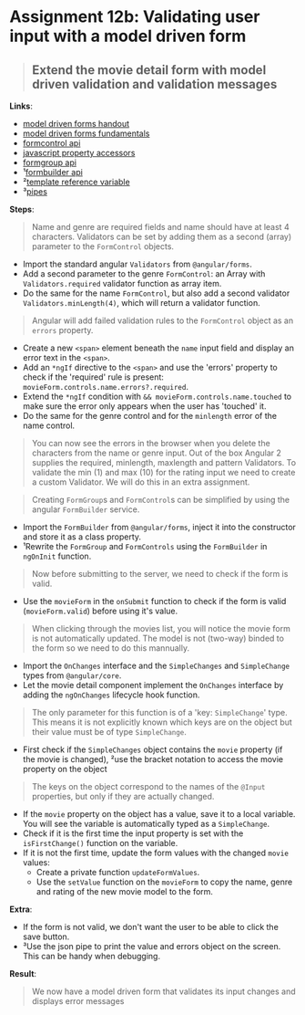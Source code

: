 Assignment 12b: Validating user input with a model driven form
==============================================

> ## Extend the movie detail form with model driven validation and validation messages

**Links**:
- [model driven forms handout](https://angular-2-training-book.rangle.io/handout/forms/reactive-forms/reactive-forms.html)
- [model driven forms fundamentals](https://toddmotto.com/angular-2-forms-reactive#ngmodule-and-reactive-forms)
- [formcontrol api](https://angular.io/docs/ts/latest/api/forms/index/FormControl-class.html)
- [javascript property accessors](https://developer.mozilla.org/nl/docs/Web/JavaScript/Reference/Operators/Property_Accessors)
- [formgroup api](https://angular.io/docs/ts/latest/api/forms/index/FormGroup-class.html)
- ¹[formbuilder api](https://angular.io/docs/ts/latest/api/forms/index/FormBuilder-class.html)
- ²[template reference variable](https://angular.io/docs/ts/latest/guide/template-syntax.html#!#ref-vars)
- ³[pipes](https://angular.io/docs/ts/latest/guide/pipes.html)

**Steps**:
> Name and genre are required fields and name should have at least 4 characters.
> Validators can be set by adding them as a second (array) parameter to the `FormControl` objects.
- Import the standard angular `Validators` from `@angular/forms`.
- Add a second parameter to the genre `FormControl`: an Array with `Validators.required` validator function as array item.
- Do the same for the name `FormControl`, but also add a second validator `Validators.minLength(4)`, which will return a validator function.
> Angular will add failed validation rules to the `FormControl` object as an `errors` property.
- Create a new `<span>` element beneath the `name` input field and display an error text in the `<span>`.
 - Add an `*ngIf` directive to the `<span>` and use the 'errors' property to check if the 'required' rule is present: `movieForm.controls.name.errors?.required`.
 - Extend the `*ngIf` condition with `&& movieForm.controls.name.touched` to make sure the error only appears when the user has 'touched' it.
- Do the same for the genre control and for the `minlength` error of the name control.
> You can now see the errors in the browser when you delete the characters from the name or genre input.
> Out of the box Angular 2 supplies the required, minlength, maxlength and pattern Validators.
> To validate the min (1) and max (10) for the rating input we need to create a custom Validator. We will do this in an extra assignment.

> Creating `FormGroup`s and `FormControl`s can be simplified by using the angular `FormBuilder` service.
- Import the `FormBuilder` from `@angular/forms`, inject it into the constructor and store it as a class property.
- ¹Rewrite the `FormGroup` and `FormControls` using the `FormBuilder` in `ngOnInit` function.

> Now before submitting to the server, we need to check if the form is valid.
- Use the `movieForm` in the `onSubmit` function to check if the form is valid (`movieForm.valid`) before using it's value.

> When clicking through the movies list, you will notice the movie form is not automatically updated.
> The model is not (two-way) binded to the form so we need to do this mannually.
- Import the `OnChanges` interface and the `SimpleChanges` and `SimpleChange` types from `@angular/core`.
- Let the movie detail component implement the `OnChanges` interface by adding the `ngOnChanges` lifecycle hook function.
> The only parameter for this function is of a 'key: `SimpleChange`' type. This means it is not explicitly known which keys are on the object but their value must be of type `SimpleChange`.  
- First check if the `SimpleChanges` object contains the `movie` property (if the movie is changed), ²use the bracket notation to access the movie property on the object
> The keys on the object correspond to the names of the `@Input` properties, but only if they are actually changed.
- If the `movie` property on the object has a value, save it to a local variable. You will see the variable is automatically typed as a `SimpleChange`.
- Check if it is the first time the input property is set with the `isFirstChange()` function on the variable.
- If it is not the first time, update the form values with the changed `movie` values:
    - Create a private function `updateFormValues`.
    - Use the `setValue` function on the `movieForm` to copy the name, genre and rating of the new movie model to the form.

**Extra**:
- If the form is not valid, we don't want the user to be able to click the save button.
- ³Use the json pipe to print the value and errors object on the screen. This can be handy when debugging.

**Result**:
> We now have a model driven form that validates its input changes and displays error messages
